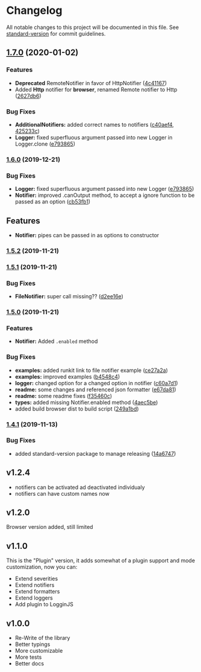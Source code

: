 # Changelog

All notable changes to this project will be documented in this file. See [standard-version](https://github.com/conventional-changelog/standard-version) for commit guidelines.

## [1.7.0](https://github.com/loggin-js/loggin-js/compare/v1.5.2...v1.7.0) (2020-01-02)


### Features

* **Deprecated** RemoteNotifier in favor of HttpNotifier ([4c41167](https://github.com/loggin-js/loggin-js/commit/4c41167353d51e4a3c19cde7a5bb6acad7d2b744))
* Added **Http** notifier for **browser**, renamed Remote notifier to Http ([2627db6](https://github.com/loggin-js/loggin-js/commit/2627db6aaa049e0613489ade38b0920cc4be8b5f))


### Bug Fixes
* **AdditionalNotifiers:** added correct names to notifiers ([c40aef4](https://github.com/loggin-js/loggin-js/commit/c40aef4803de4e689eb674d76c304b9af5f68d52), [425233c](https://github.com/loggin-js/loggin-js/commit/425233c42067f2b0c3babdbe38cbd97e27e7b420))
* **Logger:** fixed superfluous argument passed into new Logger in Logger.clone ([e793865](https://github.com/loggin-js/loggin-js/commit/e79386594df18982709f7c9f2b3195a1e66c3e29))

### [1.6.0](https://github.com/loggin-js/loggin-js/compare/v1.5.2...v1.6.0) (2019-12-21)


### Bug Fixes

* **Logger:** fixed superfluous argument passed into new Logger ([e793865](https://github.com/loggin-js/loggin-js/commit/e79386594df18982709f7c9f2b3195a1e66c3e29))
* **Notifier:** improved .canOutput method, to accept a ignore function to be passed as an option ([cb53fb1](https://github.com/loggin-js/loggin-js/commit/cb53fb180ab2a9ddcd85ce65822464bebab72981))

## Features
* **Notifier:** pipes can be passed in as options to constructor

### [1.5.2](https://github.com/loggin-js/loggin-js/compare/v1.5.1...v1.5.2) (2019-11-21)

### [1.5.1](https://github.com/loggin-js/loggin-js/compare/v1.5.0...v1.5.1) (2019-11-21)


### Bug Fixes

* **FileNotifier:** super call missing?? ([d2ee16e](https://github.com/loggin-js/loggin-js/commit/d2ee16e809a7794710f66f62004e410e2e13d30a))

### [1.5.0](https://github.com/loggin-js/loggin-js/compare/v1.4.2...v1.5.0) (2019-11-21)

### Features
* **Notifier:** Added `.enabled` method

### Bug Fixes

* **examples:** added runkit link to file notifier example ([ce27a2a](https://github.com/loggin-js/loggin-js/commit/ce27a2afede300fc7f3209734f30dcd47357b0d3))
* **examples:** improved examples ([b4548c4](https://github.com/loggin-js/loggin-js/commit/b4548c40c23c84497c66c7cc9ee1cb8f32ad7497))
* **logger:** changed option for a changed option in notifier ([c60a7d1](https://github.com/loggin-js/loggin-js/commit/c60a7d123a2721b727803f0f85f27327b466bbbd))
* **readme:** some changes and referenced json formatter ([e67da81](https://github.com/loggin-js/loggin-js/commit/e67da8148dcc20b570dd6efc2378ed109cfa8dab))
* **readme:** some readme fixes ([f35460c](https://github.com/loggin-js/loggin-js/commit/f35460cd4a20ab08208336ced20ab6878e01c016))
* **types:** added missing Notifier.enabled method ([4aec5be](https://github.com/loggin-js/loggin-js/commit/4aec5bef0af21b1400925fec94c118f4cf12068c))
* added build browser dist to build script ([249a1bd](https://github.com/loggin-js/loggin-js/commit/249a1bd886f9f9a7468688cae9034e00b5de230f))

### [1.4.1](https://github.com/loggin-js/loggin-js/compare/v1.4.0...v1.4.1) (2019-11-13)

### Bug Fixes

* added standard-version package to manage releasing ([14a6747](https://github.com/loggin-js/loggin-js/commit/14a674752c64080d82bd45ae78874adeff829da2))


## v1.2.4
* notifiers can be activated ad deactivated individualy
* notifiers can have custom names now

## v1.2.0
Browser version added, still limited

## v1.1.0
This is the "Plugin" version, it adds somewhat of a plugin support and mode customization, 
now you can:
* Extend severities
* Extend notifiers
* Extend formatters
* Extend loggers
* Add plugin to LogginJS

## v1.0.0
* Re-Write of the library
* Better typings
* More customizable
* More tests
* Better docs
